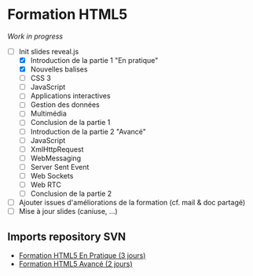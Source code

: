 # Formation HTML5

*Work in progress*
- [ ] Init slides reveal.js
  - [X] Introduction de la partie 1 "En pratique"
  - [X] Nouvelles balises
  - [ ] CSS 3
  - [ ] JavaScript
  - [ ] Applications interactives
  - [ ] Gestion des données
  - [ ] Multimédia
  - [ ] Conclusion de la partie 1
  - [ ] Introduction de la partie 2 "Avancé"
  - [ ] JavaScript
  - [ ] XmlHttpRequest
  - [ ] WebMessaging
  - [ ] Server Sent Event
  - [ ] Web Sockets
  - [ ] Web RTC
  - [ ] Conclusion de la partie 2
- [ ] Ajouter issues d'améliorations de la formation (cf. mail & doc partagé)
- [ ] Mise à jour slides (caniuse, ...)

## Imports repository SVN
- [Formation HTML5 En Pratique (3 jours)](ODP/HTML5_EnPratique)
- [Formation HTML5 Avancé (2 jours)](ODP/HTML5_Avance)


